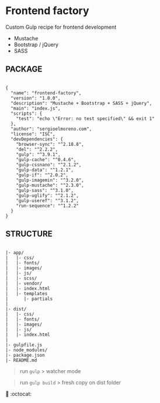 # Frontend factory

Custom Gulp recipe for frontend development

* Mustache
* Bootstrap / jQuery
* SASS

## PACKAGE
```

{
  "name": "frontend-factory",
  "version": "1.0.0",
  "description": "Mustache + Bootstrap + SASS + jQuery",
  "main": "index.js",
  "scripts": {
    "test": "echo \"Error: no test specified\" && exit 1"
  },
  "author": "sergioelmoreno.com",
  "license": "ISC",
  "devDependencies": {
    "browser-sync": "^2.18.8",
    "del": "^2.2.2",
    "gulp": "^3.9.1",
    "gulp-cache": "^0.4.6",
    "gulp-cssnano": "^2.1.2",
    "gulp-data": "^1.2.1",
    "gulp-if": "^2.0.2",
    "gulp-imagemin": "^3.2.0",
    "gulp-mustache": "^2.3.0",
    "gulp-sass": "^3.1.0",
    "gulp-uglify": "^2.1.2",
    "gulp-useref": "^3.1.2",
    "run-sequence": "^1.2.2"
  }
}

```
## STRUCTURE

```

|- app/
|   |- css/
|   |- fonts/
|   |- images/ 
|   |- js/ 
|   |- scss/
|   |- vendor/
|   |- index.html
|   |- templates
|      |- partials
|
|- dist/
|   |- css/
|   |- fonts/
|   |- images/ 
|   |- js/ 
|   |- index.html
|
|- gulpfile.js
|- node_modules/
|- package.json
|- README.md

```

> run ```gulp``` > watcher mode

> run ```gulp build``` > fresh copy on dist folder

:construction: :octocat: